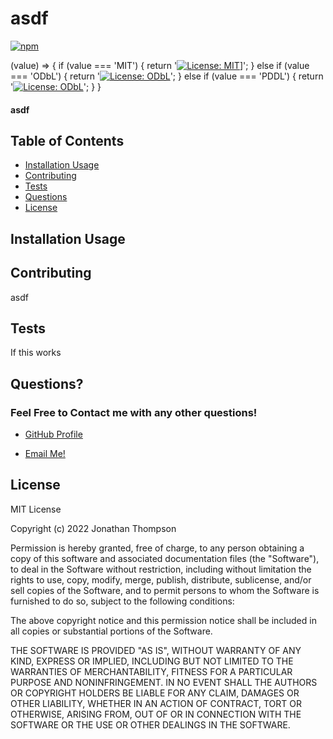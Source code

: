 # asdf

[![npm](https://badge.fury.io/js/inquirer.svg)](http://badge.fury.io/js/inquirer)

(value) => {
  if (value === 'MIT') {
    return '[![License: MIT](https://img.shields.io/badge/License-MIT-yellow.svg)](https://opensource.org/licenses/MIT)]';
  } else if (value === 'ODbL') {
    return '[![License: ODbL](https://img.shields.io/badge/License-ODbL-brightgreen.svg)](https://opendatacommons.org/licenses/odbl/)';
  } else if (value === 'PDDL') {
    return '[![License: ODbL](https://img.shields.io/badge/License-PDDL-brightgreen.svg)](https://opendatacommons.org/licenses/pddl/)';
  }
}


#### asdf

## Table of Contents
- [Installation Usage](#installation-usage)
- [Contributing](#contributing)
- [Tests](#tests)
- [Questions](#questions)
- [License](#license)


## Installation Usage



## Contributing

asdf

## Tests

If this works

## Questions?

### Feel Free to Contact me with any other questions!

- [GitHub Profile](https://github.com/JonnyThompson7)

- [Email Me!](https://mail.google.com/mail/u/0/?fs=1&to=asdf&tf=cm)

## License

MIT License

Copyright (c) 2022 Jonathan Thompson

Permission is hereby granted, free of charge, to any person obtaining a copy
of this software and associated documentation files (the "Software"), to deal
in the Software without restriction, including without limitation the rights
to use, copy, modify, merge, publish, distribute, sublicense, and/or sell
copies of the Software, and to permit persons to whom the Software is
furnished to do so, subject to the following conditions:

The above copyright notice and this permission notice shall be included in all
copies or substantial portions of the Software.

THE SOFTWARE IS PROVIDED "AS IS", WITHOUT WARRANTY OF ANY KIND, EXPRESS OR
IMPLIED, INCLUDING BUT NOT LIMITED TO THE WARRANTIES OF MERCHANTABILITY,
FITNESS FOR A PARTICULAR PURPOSE AND NONINFRINGEMENT. IN NO EVENT SHALL THE
AUTHORS OR COPYRIGHT HOLDERS BE LIABLE FOR ANY CLAIM, DAMAGES OR OTHER
LIABILITY, WHETHER IN AN ACTION OF CONTRACT, TORT OR OTHERWISE, ARISING FROM,
OUT OF OR IN CONNECTION WITH THE SOFTWARE OR THE USE OR OTHER DEALINGS IN THE
SOFTWARE.


  